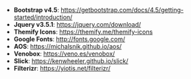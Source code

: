 

* **Bootstrap v4.5**: <https://getbootstrap.com/docs/4.5/getting-started/introduction/>
* **Jquery v3.5.1**: <https://jquery.com/download/>
* **Themify Icons**: <https://themify.me/themify-icons>
* **Google Fonts**: <http://fonts.google.com/>
* **AOS**: <https://michalsnik.github.io/aos/>
* **Venobox**: <https://veno.es/venobox/>
* **Slick**: <https://kenwheeler.github.io/slick/>
* **Filterizr**: <https://yiotis.net/filterizr/>
